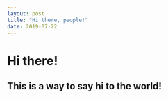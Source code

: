 ```yaml
---
layout: post
title: "Hi there, people!"
date: 2019-07-22
---
```


# Hi there!
## This is a way to say hi to the world!

